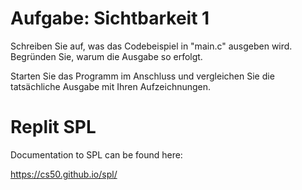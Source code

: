 # Aufgabe: Sichtbarkeit 1

Schreiben Sie auf, was das Codebeispiel in "main.c" ausgeben wird. Begründen Sie, warum die Ausgabe so erfolgt.

Starten Sie das Programm im Anschluss und vergleichen Sie die tatsächliche Ausgabe mit Ihren Aufzeichnungen.


# Replit SPL

Documentation to SPL can be found here:

https://cs50.github.io/spl/

